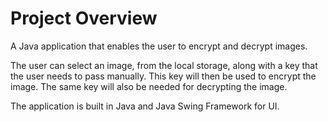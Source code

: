 # Project Overview 
A Java application that enables the user to encrypt and decrypt images.  

The user can select an image, from the local storage, along with a key that the user needs to pass manually. This key will then be used to encrypt the image. The same key will also be needed for decrypting the image.

The application is built in Java and Java Swing Framework for UI.
